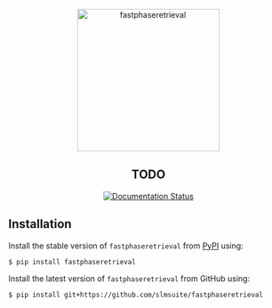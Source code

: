 <p align="center">
<img alt="fastphaseretrieval" src="https://raw.githubusercontent.com/slmsuite/fastphaseretrieval/main/docs/source/static/fastphaseretrieval.svg" width="256">
</p>

<h2 align="center">TODO</h2>

<p align="center">
<a href="https://fastphaseretrieval.readthedocs.io/en/latest"><img alt="Documentation Status" src="https://readthedocs.org/projects/fastphaseretrieval/badge/?version=latest"></a>
</p>

## Installation

Install the stable version of `fastphaseretrieval` from [PyPI](https://pypi.org/project/fastphaseretrieval/) using:

```console
$ pip install fastphaseretrieval
```

Install the latest version of `fastphaseretrieval` from GitHub using:

```console
$ pip install git+https://github.com/slmsuite/fastphaseretrieval
```